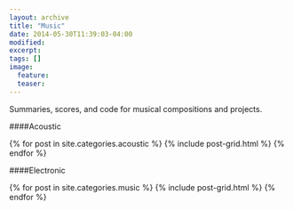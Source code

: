 ```yaml
---
layout: archive
title: "Music"
date: 2014-05-30T11:39:03-04:00
modified:
excerpt: 
tags: []
image:
  feature:
  teaser:
---
```


Summaries, scores, and code for musical compositions and projects.

####Acoustic

<div class="tiles">
{% for post in site.categories.acoustic %}
  {% include post-grid.html %}
{% endfor %}
</div><!-- /.tiles -->

####Electronic

<div class="tiles">
{% for post in site.categories.music %}
  {% include post-grid.html %}
{% endfor %}
</div><!-- /.tiles -->
